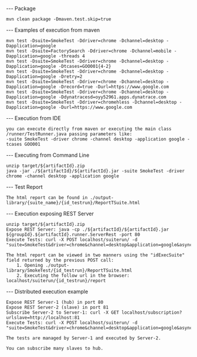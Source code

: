 --- Package

	mvn clean package -Dmaven.test.skip=true

--- Examples of execution from maven

	mvn test -Dsuite=SmokeTest -Ddriver=chrome -Dchannel=desktop -Dapplication=google
	mvn test -Dsuite=FactorySearch -Ddriver=chrome -Dchannel=mobile -Dapplication=google -threads 4
	mvn test -Dsuite=SmokeTest -Ddriver=chrome -Dchannel=desktop -Dapplication=google -Dtcases=GOO001{4-2}
	mvn test -Dsuite=SmokeTest -Ddriver=chrome -Dchannel=desktop -Dapplication=google -Dretry=2
	mvn test -Dsuite=SmokeTest -Ddriver=chrome -Dchannel=desktop -Dapplication=google -Drecord=true -Durl=https://www.google.com
	mvn test -Dsuite=SmokeTest -Ddriver=chrome -Dchannel=desktop -Dapplication=google -Ddynatracesd=oyy52961.apps.dynatrace.com
	mvn test -Dsuite=SmokeTest -Ddriver=chromehless -Dchannel=desktop -Dapplication=google -Durl=https://www.google.com

--- Execution from IDE

	you can execute directly from maven or executing the main class /runner/TestRunner.java passing parameters like: 
	-suite SmokeTest -driver chrome -channel desktop -application google -tcases GOO001
	
--- Executing from Command Line

	unzip target/${artifactId}.zip
	java -jar ./${artifactId}/${artifactId}.jar -suite SmokeTest -driver chrome -channel desktop -application google

--- Test Report

	The html report can be found in ./output-library/{suite_name}/{id_testrun}/ReportTSuite.html

--- Execution exposing REST Server

	unzip target/${artifactId}.zip
	Expose REST Server: java -cp ./${artifactId}/${artifactId}.jar ${groupId}.${artifactId}.runner.ServerRest -port 80
	Execute Tests: curl -X POST localhost/suiterun/ -d "suite=SmokeTest&driver=chrome&channel=desktop&application=google&asyncexec=false"
	
	The html report can be viewed in two manners using the "idExecSuite" field returned by the previous POST call:
		1. Opening ./output-library/SmokeTest/{id_testrun}/ReportTSuite.html
		2. Executing the follow url in the browser: localhost/suiterun/{id_testrun}/report

--- Distributed execution example 
	
	Expose REST Server-1 (hub) in port 80
	Expose REST Server-2 (slave) in port 81
	Subscribe Server-2 to Server-1: curl -X GET localhost/subscription?urlslave=http://localhost:81
	Execute Tests: curl -X POST localhost/suiterun/ -d "suite=SmokeTest&driver=chrome&channel=desktop&application=google&asyncexec=false"
	
	The tests are managed by Server-1 and executed by Server-2. 
	
	You can subscribe many slaves to hub. 